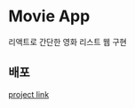 # Movie App
리액트로 간단한 영화 리스트 웹 구현

## 배포
[project link](https://chanho-yoon.github.io/movie-app-react/)
